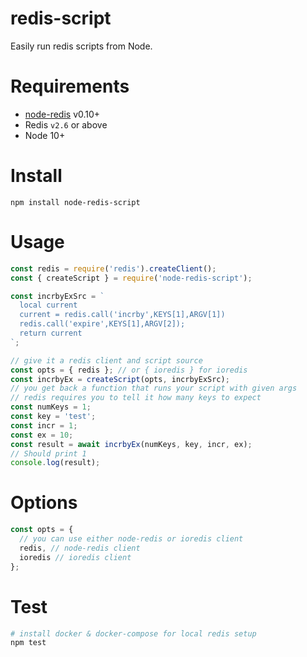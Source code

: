 redis-script
=======

Easily run redis scripts from Node.

# Requirements

* [node-redis](https://github.com/NodeRedis/node-redis) v0.10+
* Redis `v2.6` or above
* Node 10+

# Install

    npm install node-redis-script

# Usage

```javascript
const redis = require('redis').createClient();
const { createScript } = require('node-redis-script');

const incrbyExSrc = `
  local current
  current = redis.call('incrby',KEYS[1],ARGV[1])
  redis.call('expire',KEYS[1],ARGV[2]);
  return current
`;

// give it a redis client and script source
const opts = { redis }; // or { ioredis } for ioredis
const incrbyEx = createScript(opts, incrbyExSrc);
// you get back a function that runs your script with given args
// redis requires you to tell it how many keys to expect
const numKeys = 1;
const key = 'test';
const incr = 1;
const ex = 10;
const result = await incrbyEx(numKeys, key, incr, ex);
// Should print 1
console.log(result);
```

# Options
```js
const opts = {
  // you can use either node-redis or ioredis client
  redis, // node-redis client
  ioredis // ioredis client
};
```

# Test
```bash
# install docker & docker-compose for local redis setup
npm test
```

